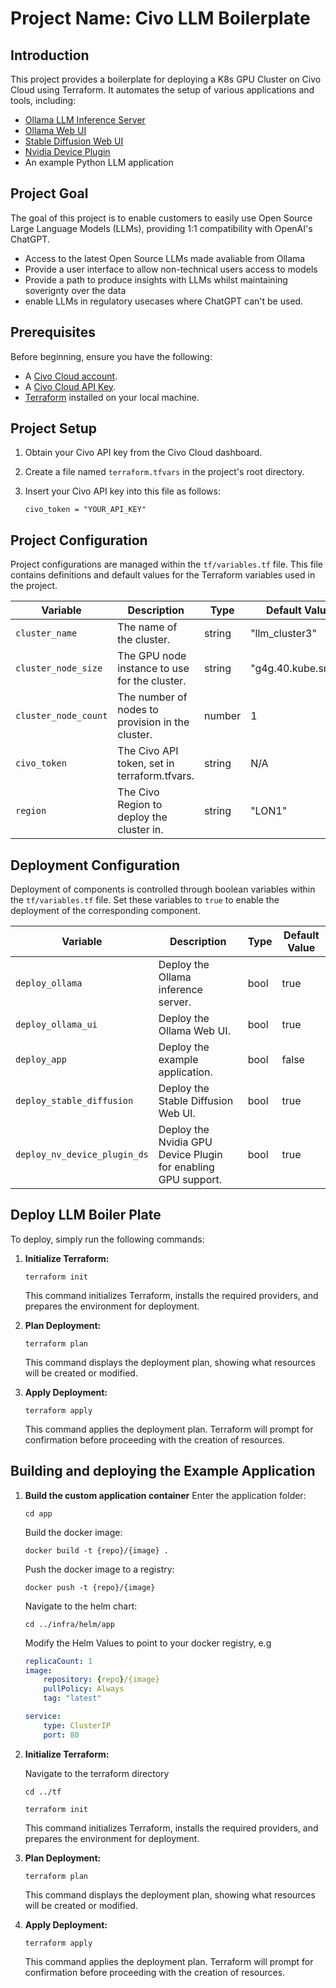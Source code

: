 
# Project Name: Civo LLM Boilerplate

## Introduction

This project provides a boilerplate for deploying a K8s GPU Cluster on Civo Cloud using Terraform. It automates the setup of various applications and tools, including:

- [Ollama LLM Inference Server](https://github.com/ollama/ollama)
- [Ollama Web UI](https://github.com/open-webui/open-webui)
- [Stable Diffusion Web UI](https://github.com/AUTOMATIC1111/stable-diffusion-webui)
- [Nvidia Device Plugin](https://github.com/NVIDIA/k8s-device-plugin)
- An example Python LLM application

## Project Goal

The goal of this project is to enable customers to easily use Open Source Large Language Models (LLMs), providing 1:1 compatibility with OpenAI's ChatGPT.

- Access to the latest Open Source LLMs made avaliable from Ollama
- Provide a user interface to allow non-technical users access to models
- Provide a path to produce insights with LLMs whilst maintaining soverignty over the data
- enable LLMs in regulatory usecases where ChatGPT can't be used.


## Prerequisites

Before beginning, ensure you have the following:

- A [Civo Cloud account](https://dashboard.civo.com/signup).
- A [Civo Cloud API Key](https://dashboard.civo.com/security).
- [Terraform](https://developer.hashicorp.com/terraform/install) installed on your local machine.

## Project Setup

1. Obtain your Civo API key from the Civo Cloud dashboard.
2. Create a file named `terraform.tfvars` in the project's root directory.
3. Insert your Civo API key into this file as follows:

    ```hcl
    civo_token = "YOUR_API_KEY"
    ```

## Project Configuration

Project configurations are managed within the `tf/variables.tf` file. This file contains definitions and default values for the Terraform variables used in the project.

| Variable             | Description                                       | Type   | Default Value      |
|----------------------|---------------------------------------------------|--------|--------------------|
| `cluster_name`       | The name of the cluster.                          | string | "llm_cluster3"     |
| `cluster_node_size`  | The GPU node instance to use for the cluster.     | string | "g4g.40.kube.small" |
| `cluster_node_count` | The number of nodes to provision in the cluster.  | number | 1                  |
| `civo_token`         | The Civo API token, set in terraform.tfvars.      | string | N/A                |
| `region`             | The Civo Region to deploy the cluster in.         | string | "LON1"             |

## Deployment Configuration

Deployment of components is controlled through boolean variables within the `tf/variables.tf` file. Set these variables to `true` to enable the deployment of the corresponding component.

| Variable                      | Description                                             | Type  | Default Value |
|-------------------------------|---------------------------------------------------------|-------|---------------|
| `deploy_ollama`               | Deploy the Ollama inference server.                     | bool  | true         |
| `deploy_ollama_ui`            | Deploy the Ollama Web UI.                               | bool  | true         |
| `deploy_app`                  | Deploy the example application.                         | bool  | false         |
| `deploy_stable_diffusion`     | Deploy the Stable Diffusion Web UI.                     | bool  | true         |
| `deploy_nv_device_plugin_ds`  | Deploy the Nvidia GPU Device Plugin for enabling GPU support. | bool  | true         |

## Deploy LLM Boiler Plate

To deploy, simply run the following commands:

1. **Initialize Terraform:**

    ```
    terraform init
    ```

    This command initializes Terraform, installs the required providers, and prepares the environment for deployment.

2. **Plan Deployment:**

    ```
    terraform plan
    ```

    This command displays the deployment plan, showing what resources will be created or modified.

3. **Apply Deployment:**

    ```
    terraform apply
    ```

    This command applies the deployment plan. Terraform will prompt for confirmation before proceeding with the creation of resources.


## Building and deploying the Example Application
1. **Build the custom application container**
    Enter the application folder:
    ```
    cd app
    ```
    Build the docker image:
    ```
    docker build -t {repo}/{image} .
    ```
    Push the docker image to a registry:
    ```
    docker push -t {repo}/{image}
    ```
    Navigate to the helm chart:
    ```
    cd ../infra/helm/app
    ```
    Modify the Helm Values to point to your docker registry, e.g
    ```yaml
    replicaCount: 1
    image:
        repository: {repo}/{image}
        pullPolicy: Always
        tag: "latest"

    service:
        type: ClusterIP
        port: 80
    ```
2. **Initialize Terraform:**

    Navigate to the terraform directory
    ```
    cd ../tf
    ```

    ```
    terraform init
    ```

    This command initializes Terraform, installs the required providers, and prepares the environment for deployment.

3. **Plan Deployment:**

    ```
    terraform plan
    ```

    This command displays the deployment plan, showing what resources will be created or modified.

4. **Apply Deployment:**

    ```
    terraform apply
    ```

    This command applies the deployment plan. Terraform will prompt for confirmation before proceeding with the creation of resources.
